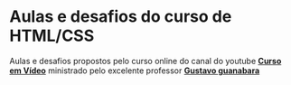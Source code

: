 # Aulas e desafios do curso de HTML/CSS

Aulas e desafios propostos pelo curso online do canal do youtube  [**Curso em Vídeo**](https://www.youtube.com/watch?v=Ejkb_YpuHWs&list=PLHz_AreHm4dkZ9-atkcmcBaMZdmLHft8n&ab_channel=CursoemV%C3%ADdeo) ministrado pelo excelente professor [**Gustavo guanabara**](https://github.com/gustavoguanabara)